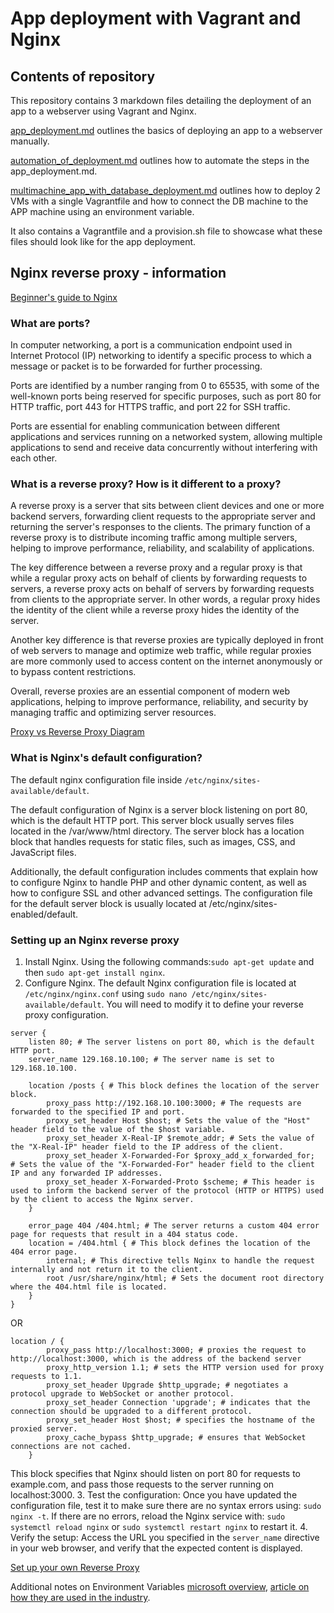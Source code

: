 # App deployment with Vagrant and Nginx

## Contents of repository

This repository contains 3 markdown files detailing the deployment of an app to a webserver using Vagrant and Nginx.

[app_deployment.md](https://github.com/EstherSlabbert/tech230_app_deployment/blob/main/app_deployment.md) outlines the basics of deploying an app to a webserver manually.

[automation_of_deployment.md](https://github.com/EstherSlabbert/tech230_app_deployment/blob/main/automation_of_deployment.md) outlines how to automate the steps in the app_deployment.md.

[multimachine_app_with_database_deployment.md](https://github.com/EstherSlabbert/tech230_app_deployment/blob/main/multimachine_app_with_database_deployment.md) outlines how to deploy 2 VMs with a single Vagrantfile and how to connect the DB machine to the APP machine using an environment variable.

It also contains a Vagrantfile and a provision.sh file to showcase what these files should look like for the app deployment.

## Nginx reverse proxy - information

[Beginner's guide to Nginx](https://nginx.org/en/docs/beginners_guide.html)

### What are ports?

In computer networking, a port is a communication endpoint used in Internet Protocol (IP) networking to identify a specific process to which a message or packet is to be forwarded for further processing.

Ports are identified by a number ranging from 0 to 65535, with some of the well-known ports being reserved for specific purposes, such as port 80 for HTTP traffic, port 443 for HTTPS traffic, and port 22 for SSH traffic.

Ports are essential for enabling communication between different applications and services running on a networked system, allowing multiple applications to send and receive data concurrently without interfering with each other.

### What is a reverse proxy? How is it different to a proxy?

A reverse proxy is a server that sits between client devices and one or more backend servers, forwarding client requests to the appropriate server and returning the server's responses to the clients. The primary function of a reverse proxy is to distribute incoming traffic among multiple servers, helping to improve performance, reliability, and scalability of applications.

The key difference between a reverse proxy and a regular proxy is that while a regular proxy acts on behalf of clients by forwarding requests to servers, a reverse proxy acts on behalf of servers by forwarding requests from clients to the appropriate server. In other words, a regular proxy hides the identity of the client while a reverse proxy hides the identity of the server.

Another key difference is that reverse proxies are typically deployed in front of web servers to manage and optimize web traffic, while regular proxies are more commonly used to access content on the internet anonymously or to bypass content restrictions.

Overall, reverse proxies are an essential component of modern web applications, helping to improve performance, reliability, and security by managing traffic and optimizing server resources.

[Proxy vs Reverse Proxy Diagram](https://miro.medium.com/v2/resize:fit:1200/1*WUQ1wM4V1GCAPvyigOASTg.png)

### What is Nginx's default configuration?

The default nginx configuration file inside `/etc/nginx/sites-available/default`.

The default configuration of Nginx is a server block listening on port 80, which is the default HTTP port. This server block usually serves files located in the /var/www/html directory. The server block has a location block that handles requests for static files, such as images, CSS, and JavaScript files.

Additionally, the default configuration includes comments that explain how to configure Nginx to handle PHP and other dynamic content, as well as how to configure SSL and other advanced settings. The configuration file for the default server block is usually located at /etc/nginx/sites-enabled/default.

### Setting up an Nginx reverse proxy

1. Install Nginx. Using the following commands:`sudo apt-get update` and then `sudo apt-get install nginx`.
2. Configure Nginx. The default Nginx configuration file is located at `/etc/nginx/nginx.conf` using `sudo nano /etc/nginx/sites-available/default`. You will need to modify it to define your reverse proxy configuration.

```
server {
    listen 80; # The server listens on port 80, which is the default HTTP port.
    server_name 129.168.10.100; # The server name is set to 129.168.10.100.

    location /posts { # This block defines the location of the server block.
        proxy_pass http://192.168.10.100:3000; # The requests are forwarded to the specified IP and port.
        proxy_set_header Host $host; # Sets the value of the "Host" header field to the value of the $host variable.
        proxy_set_header X-Real-IP $remote_addr; # Sets the value of the "X-Real-IP" header field to the IP address of the client.
        proxy_set_header X-Forwarded-For $proxy_add_x_forwarded_for;  # Sets the value of the "X-Forwarded-For" header field to the client IP and any forwarded IP addresses.
        proxy_set_header X-Forwarded-Proto $scheme; # This header is used to inform the backend server of the protocol (HTTP or HTTPS) used by the client to access the Nginx server.
    }

    error_page 404 /404.html; # The server returns a custom 404 error page for requests that result in a 404 status code.
    location = /404.html { # This block defines the location of the 404 error page.
        internal; # This directive tells Nginx to handle the request internally and not return it to the client.
        root /usr/share/nginx/html; # Sets the document root directory where the 404.html file is located.
    }
}
```
OR
```
location / {
        proxy_pass http://localhost:3000; # proxies the request to http://localhost:3000, which is the address of the backend server
        proxy_http_version 1.1; # sets the HTTP version used for proxy requests to 1.1.
        proxy_set_header Upgrade $http_upgrade; # negotiates a protocol upgrade to WebSocket or another protocol.
        proxy_set_header Connection 'upgrade'; # indicates that the connection should be upgraded to a different protocol.
        proxy_set_header Host $host; # specifies the hostname of the proxied server.
        proxy_cache_bypass $http_upgrade; # ensures that WebSocket connections are not cached.
    }
```
This block specifies that Nginx should listen on port 80 for requests to example.com, and pass those requests to the server running on localhost:3000.
3. Test the configuration: Once you have updated the configuration file, test it to make sure there are no syntax errors using: `sudo nginx -t`. If there are no errors, reload the Nginx service with: `sudo systemctl reload nginx` or `sudo systemctl restart nginx` to restart it.
4. Verify the setup: Access the URL you specified in the `server_name` directive in your web browser, and verify that the expected content is displayed.

[Set up your own Reverse Proxy](https://www.digitalocean.com/community/tutorials/how-to-set-up-a-node-js-application-for-production-on-ubuntu-16-04)

Additional notes on Environment Variables [microsoft overview](https://learn.microsoft.com/en-us/powershell/module/microsoft.powershell.core/about/about_environment_variables?view=powershell-7.3), [article on how they are used in the industry](https://medium.com/chingu/an-introduction-to-environment-variables-and-how-to-use-them-f602f66d15fa).